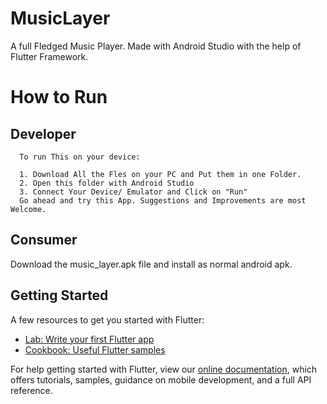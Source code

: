 # MusicLayer

A full Fledged Music Player. Made with Android Studio with the help of Flutter Framework.

# How to Run

## Developer
      To run This on your device:

      1. Download All the Fles on your PC and Put them in one Folder.
      2. Open this folder with Android Studio
      3. Connect Your Device/ Emulator and Click on "Run"
      Go ahead and try this App. Suggestions and Improvements are most Welcome.
      
 ## Consumer
 Download the music_layer.apk file and install as normal android apk.

## Getting Started

A few resources to get you started with Flutter:

- [Lab: Write your first Flutter app](https://flutter.dev/docs/get-started/codelab)
- [Cookbook: Useful Flutter samples](https://flutter.dev/docs/cookbook)

For help getting started with Flutter, view our
[online documentation](https://flutter.dev/docs), which offers tutorials,
samples, guidance on mobile development, and a full API reference.
